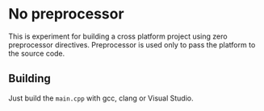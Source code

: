 # No preprocessor

This is experiment for building a cross platform project using zero preprocessor directives. Preprocessor is used only to pass the platform to the source code.

## Building

Just build the `main.cpp` with gcc, clang or Visual Studio.